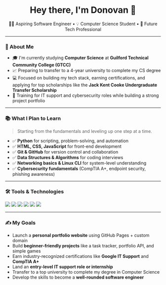 <h1 align="center">Hey there, I'm Donovan 👋</h1>

<p align="center">
  🧑‍💻 Aspiring Software Engineer • 💡 Computer Science Student • 🚀 Future Tech Professional
</p>

---

### 🔭 About Me
- 🎓 I'm currently studying **Computer Science** at **Guilford Technical Community College (GTCC)**
- 📈 Preparing to transfer to a 4-year university to complete my CS degree
- 💻 Focused on building my tech stack, earning certifications, and applying for top scholarships like the **Jack Kent Cooke Undergraduate Transfer Scholarship**
- 🌱 Training for IT support and cybersecurity roles while building a strong project portfolio

---

### 📚 What I Plan to Learn
> Starting from the fundamentals and leveling up one step at a time.

- ✅ **Python** for scripting, problem-solving, and automation  
- ✅ **HTML, CSS, JavaScript** for front-end development  
- ✅ **Git & GitHub** for version control and collaboration  
- ✅ **Data Structures & Algorithms** for coding interviews  
- ✅ **Networking basics & Linux CLI** for system-level understanding  
- ✅ **Cybersecurity fundamentals** (CompTIA A+, endpoint security, phishing awareness)

---

### 🛠️ Tools & Technologies
<img src="https://img.shields.io/badge/OS-Windows-blue?style=flat-square" />
<img src="https://img.shields.io/badge/Editor-VS%20Code-blue?style=flat-square" />
<img src="https://img.shields.io/badge/Version%20Control-Git%20%26%20GitHub-black?style=flat-square" />
<img src="https://img.shields.io/badge/Design-Photoshop-red?style=flat-square" />
<img src="https://img.shields.io/badge/CAD-AutoCAD%20%26%20Revit-orange?style=flat-square" />
<img src="https://img.shields.io/badge/Productivity-Microsoft%20Office-green?style=flat-square" />

---

### ✍️ My Goals
- Launch a **personal portfolio website** using GitHub Pages + custom domain  
- Build **beginner-friendly projects** like a task tracker, portfolio API, and simple games  
- Earn industry-recognized certifications like **Google IT Support** and **CompTIA A+**  
- Land an **entry-level IT support role or internship**  
- Transfer to a top university to complete my degree in Computer Science  
- Develop the skills to become a **well-rounded software engineer**
